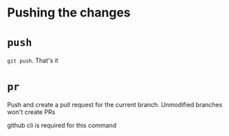 # Pushing the changes

# `push`

`git push`. That's it

# `pr`

Push and create a pull request for the current branch. Unmodified branches won't create PRs

github cli is required for this command